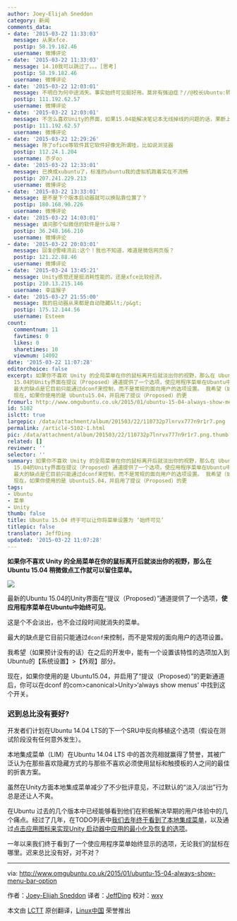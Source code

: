 ```yaml
---
author: Joey-Elijah Sneddon
category: 新闻
comments_data:
- date: '2015-03-22 11:33:03'
  message: 从来xfce.
  postip: 58.19.182.46
  username: 微博评论
- date: '2015-03-22 11:33:03'
  message: 14.10我可以跳过了。。。[思考]
  postip: 58.19.182.46
  username: 微博评论
- date: '2015-03-22 12:03:01'
  message: 不明白为何中途消失。事实始终可见挺好用。莫非有强迫症？//@校长Ubuntu:转发微博
  postip: 111.192.62.57
  username: 微博评论
- date: '2015-03-22 12:03:01'
  message: 不怎么喜欢Unity的界面，如果15.04能解决笔记本无线掉线的问题的话，果断上Xubuntu[doge]
  postip: 111.192.62.57
  username: 微博评论
- date: '2015-03-22 12:29:26'
  message: 除了ofice等软件其它软件好像无所谓哇，比如说浏览器
  postip: 112.24.1.204
  username: 朩ダo○
- date: '2015-03-22 12:33:01'
  message: 已换成xubuntu了，标准的ubuntu我的虚拟机跑着实在不流畅
  postip: 207.241.229.213
  username: 微博评论
- date: '2015-03-22 13:33:01'
  message: 是不是下个版本启动器就可以换贴靠位置了？
  postip: 180.168.90.226
  username: 微博评论
- date: '2015-03-22 14:03:01'
  message: 请问那个似微信的软件是什么呀？
  postip: 36.248.166.210
  username: 微博评论
- date: '2015-03-22 20:03:01'
  message: 回复@雪峰流云:这个！我也不知道，难道是微信网页版？
  postip: 121.22.88.46
  username: 微博评论
- date: '2015-03-24 13:45:21'
  message: Unity感觉还是挺消耗性能的。还是xfce比较经济。
  postip: 210.13.215.146
  username: 幸运猴子
- date: '2015-03-27 21:55:00'
  message: 我的启动器从来都是自动隐藏&lt;/p&gt;
  postip: 175.12.144.56
  username: Esteem
count:
  commentnum: 11
  favtimes: 0
  likes: 0
  sharetimes: 10
  viewnum: 14092
date: '2015-03-22 11:07:28'
editorchoice: false
excerpt: 如果你不喜欢 Unity 的全局菜单在你的鼠标离开后就淡出你的视野，那么在 Ubuntu 15.04 稍微做点工作就可以留住菜单。  最新的Ubuntu
  15.04的Unity界面在提议（Proposed）通道提供了一个选项，使应用程序菜单在Ubuntu中始终可见。 这是个不会淡出，也不会过段时间就消失的菜单。
  最大的缺点是它目前只能通过dconf来控制，而不是常规的面向用户的选项设置。 我希望（如果预计没有的话）在之后的开发中，能有一个设置该特性的选项加入到Ubuntu的【系统设置】【外观】部分。
  现在，如果你使用的是 Ubuntu15.04，并启用了提议（Proposed）的更
fromurl: http://www.omgubuntu.co.uk/2015/01/ubuntu-15-04-always-show-menu-bar-option
id: 5102
islctt: true
largepic: /data/attachment/album/201503/22/110732p7lnrvx777n9r1r7.png
permalink: /article-5102-1.html
pic: /data/attachment/album/201503/22/110732p7lnrvx777n9r1r7.png.thumb.jpg
related: []
reviewer: ''
selector: ''
summary: 如果你不喜欢 Unity 的全局菜单在你的鼠标离开后就淡出你的视野，那么在 Ubuntu 15.04 稍微做点工作就可以留住菜单。  最新的Ubuntu
  15.04的Unity界面在提议（Proposed）通道提供了一个选项，使应用程序菜单在Ubuntu中始终可见。 这是个不会淡出，也不会过段时间就消失的菜单。
  最大的缺点是它目前只能通过dconf来控制，而不是常规的面向用户的选项设置。 我希望（如果预计没有的话）在之后的开发中，能有一个设置该特性的选项加入到Ubuntu的【系统设置】【外观】部分。
  现在，如果你使用的是 Ubuntu15.04，并启用了提议（Proposed）的更
tags:
- Ubuntu
- 菜单
- Unity
thumb: false
title: Ubuntu 15.04 终于可以让你将菜单设置为 ‘始终可见’
titlepic: false
translator: JeffDing
updated: '2015-03-22 11:07:28'
---
```


**如果你不喜欢 Unity 的全局菜单在你的鼠标离开后就淡出你的视野，那么在 Ubuntu 15.04 稍微做点工作就可以留住菜单。**


![](/data/attachment/album/201503/22/110732p7lnrvx777n9r1r7.png)


最新的Ubuntu 15.04的Unity界面在“提议（Proposed）”通道提供了一个选项，**使应用程序菜单在Ubuntu中始终可见**。


这是个不会淡出，也不会过段时间就消失的菜单。


最大的缺点是它目前只能通过`dconf`来控制，而不是常规的面向用户的选项设置。


我希望（如果预计没有的话）在之后的开发中，能有一个设置该特性的选项加入到Ubuntu的【系统设置】>【外观】部分。


现在，如果你使用的是 Ubuntu15.04，并启用了“提议（Proposed）”的更新通道后，你可以在dconf 的com>canonical>Unity>‘always show menus’ 中找到这个开关。


### 迟到总比没有要好?


开发者们计划在Ubuntu 14.04 LTS的下一个SRU中反向移植这个选项（假设在测试阶段没有任何意外发生）。


本地集成菜单（LIM）在Ubuntu 14.04 LTS 中的首次亮相就赢得了赞誉，其被广泛认为在那些喜欢隐藏方式的与那些不喜欢必须使用鼠标和触摸板的人之间的最佳的折衷方案。


虽然在Unity方面本地集成菜单减少了不少批评意见，不过默认的“淡入/淡出”行为总是还让人不爽。


在Ubuntu 过去的几个版本中已经能够看到他们在积极解决早期的用户体验中的几个痛点。经过了几年，在TODO列表中[我们去年终于看到了本地集成菜单](http://www.omgubuntu.co.uk/2014/02/locally-integrated-menus-ubuntu-14-04)，以及通过[点击应用图标来实现Unity 启动器中应用的最小化及恢复的选项](http://www.omgubuntu.co.uk/2014/03/minimize-click-launcher-option-ubuntu-14-04)。


一年以来我们终于看到了一个使应用程序菜单始终显示的选项，无论我们的鼠标在哪里。迟来总比没有好，对不对？




---


via: <http://www.omgubuntu.co.uk/2015/01/ubuntu-15-04-always-show-menu-bar-option>


作者：[Joey-Elijah Sneddon](https://plus.google.com/117485690627814051450/?rel=author) 译者：[JeffDing](https://github.com/JeffDing) 校对：[wxy](https://github.com/wxy)


本文由 [LCTT](https://github.com/LCTT/TranslateProject) 原创翻译，[Linux中国](http://linux.cn/) 荣誉推出
